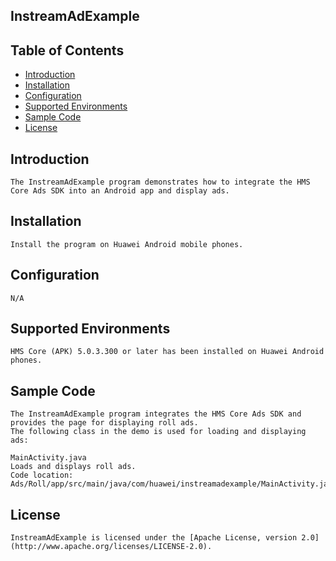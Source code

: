 ## InstreamAdExample


## Table of Contents

 * [Introduction](#introduction)
 * [Installation](#installation)
 * [Configuration ](#configuration)
 * [Supported Environments](#supported-environments)
 * [Sample Code](#sample-code)
 * [License](#license)
 
 
## Introduction
    The InstreamAdExample program demonstrates how to integrate the HMS Core Ads SDK into an Android app and display ads.

## Installation
    Install the program on Huawei Android mobile phones.

## Configuration 
    N/A
    
## Supported Environments
    HMS Core (APK) 5.0.3.300 or later has been installed on Huawei Android phones.
	
## Sample Code
    The InstreamAdExample program integrates the HMS Core Ads SDK and provides the page for displaying roll ads.
    The following class in the demo is used for loading and displaying ads:

    MainActivity.java
    Loads and displays roll ads.
    Code location: Ads/Roll/app/src/main/java/com/huawei/instreamadexample/MainActivity.java

##  License
    InstreamAdExample is licensed under the [Apache License, version 2.0](http://www.apache.org/licenses/LICENSE-2.0).
